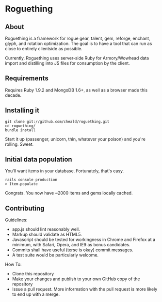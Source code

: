 # Roguething

## About

Roguething is a framework for rogue gear, talent, gem, reforge, enchant, glyph, and rotation optimization. The goal is to have a tool that can run as close to entirely clientside as possible.

Currently, Roguething uses server-side Ruby for Armory/Wowhead data import and distilling into JS files for consumption by the client.

## Requirements

Requires Ruby 1.9.2 and MongoDB 1.6+, as well as a browser made this decade.

## Installing it

    git clone git://github.com/cheald/roguething.git    
    cd roguething/
    bundle install

Start it up (passenger, unicorn, thin, whatever your poison) and you're rolling. Sweet.

## Initial data population

You'll want items in your database. Fortunately, that's easy.

    rails console production
    > Item.populate

Congrats. You now have ~2000 items and gems locally cached.

## Contributing

Guidelines:

* app.js should lint reasonably well.
* Markup should validate as HTML5.
* Javascript should be tested for workingness in Chrome and Firefox at a minimum, with Safari, Opera, and IE9 as bonus candidates.
* Commits shall have useful (terse is okay) commit messages.
* A test suite would be particularly welcome.

How To:

* Clone this repository
* Make your changes and publish to your own GitHub copy of the repository
* Issue a pull request. More information with the pull request is more likely to end up with a merge.